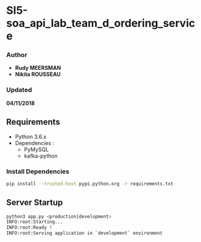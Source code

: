 # SI5-soa_api_lab_team_d_ordering_service

### Author
 * __Rudy MEERSMAN__
 * __Nikita ROUSSEAU__
### Updated
__04/11/2018__

## Requirements

- Python 3.6.x
- Dependencies :
  * PyMySQL
  * kafka-python

### Install Dependencies

```bash
pip install --trusted-host pypi.python.org -r requirements.txt
```

## Server Startup

```bash
python3 app.py <production|development>
INFO:root:Starting...
INFO:root:Ready !
INFO:root:Serving application in `development` environment
```
